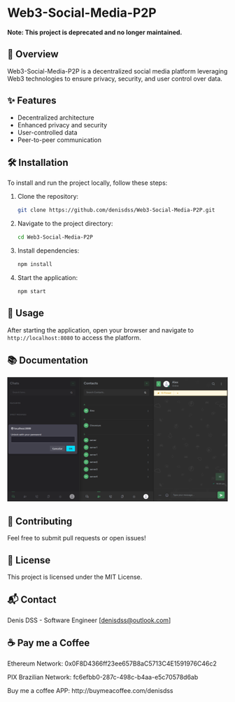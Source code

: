 # Web3-Social-Media-P2P
**Note: This project is deprecated and no longer maintained.**

## 📝 Overview

Web3-Social-Media-P2P is a decentralized social media platform leveraging Web3 technologies to ensure privacy, security, and user control over data.

## ✨ Features

- Decentralized architecture
- Enhanced privacy and security
- User-controlled data
- Peer-to-peer communication

## 🛠️ Installation

To install and run the project locally, follow these steps:

1. Clone the repository:
    ```bash
    git clone https://github.com/denisdss/Web3-Social-Media-P2P.git
    ```
2. Navigate to the project directory:
    ```bash
    cd Web3-Social-Media-P2P
    ```
3. Install dependencies:
    ```bash
    npm install
    ```
4. Start the application:
    ```bash
    npm start
    ```

## 🚀 Usage

After starting the application, open your browser and navigate to `http://localhost:8080` to access the platform.

## 📚 Documentation

![Documentation Screenshot](docs/screenshot_lock.png)

## 🤝 Contributing

Feel free to submit pull requests or open issues!

## 📜 License

This project is licensed under the MIT License.

## 📬 Contact

Denis DSS - Software Engineer
[[denisdss@outlook.com](mailto\:denisdss@outlook.com)]

## ☕ Pay me a Coffee

Ethereum Network: 0x0F8D4366ff23ee657B8aC5713C4E1591976C46c2

PIX Brazilian Network: fc6efbb0-287c-498c-b4aa-e5c70578d6ab

Buy me a coffee APP: http\://buymeacoffee.com/denisdss